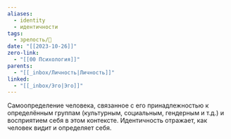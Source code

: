 ```yaml
---
aliases:
  - identity
  - идентичности
tags:
  - зрелость/🌱
date: "[[2023-10-26]]"
zero-link:
  - "[[00 Психология]]"
parents:
  - "[[_inbox/Личность|Личность]]"
linked:
  - "[[_inbox/Эго|Эго]]"
---
```

Самоопределение человека, связанное с его принадлежностью к определённым группам (культурным, социальным, гендерным и т.д.) и восприятием себя в этом контексте. Идентичность отражает, как человек видит и определяет себя.